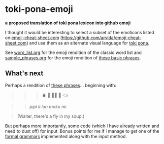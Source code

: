 # toki-pona-emoji
**a proposed translation of toki pona lexicon into github emoji**

I thought it would be interesting to select a subset of the emoticons listed on [emoji-cheat-sheet.com](http://emoji-cheat-sheet.com) (https://github.com/arvida/emoji-cheat-sheet.com) and use them as an alternate visual language for [toki pona](http://tokipona.net/tp/ClassicWordList.aspx).

See [word_list.org](https://github.com/holtzermann17/toki-pona-emoji/blob/master/word_list.org) for the emoji rendition of the classic word list and [sample_phrases.org](https://github.com/holtzermann17/toki-pona-emoji/blob/master/sample_phrases.org) for the emoji rendition of [these basic phrases](http://www.omniglot.com/language/phrases/tokipona.htm).

## What's next

Perhaps a rendition of [these phrases](http://tokipona.net/tp/janpije/text/zompist.html)... beginning with:

>>> :beetle: :small_red_triangle: :ok_woman: :stew: :point_left:

>>_pipi li lon moku mi_

> (Waiter, there's a fly in my soup.)

But perhaps more importantly, some code (which I have already written and need to dust off) for input.  Bonus points for me if I manage to get one of the [formal grammars](http://www2.hawaii.edu/~chin/661F12/Projects/ztomaszewski.pdf) implemented along with the input method.

